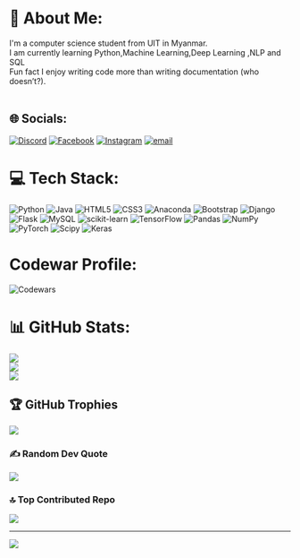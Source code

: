 # 💫 About Me:
I'm a computer science student from UIT in Myanmar.<br>I am currently learning Python,Machine Learning,Deep Learning ,NLP and SQL<br>Fun fact I enjoy writing code more than writing documentation (who doesn’t?).<br><br>


## 🌐 Socials:
[![Discord](https://img.shields.io/badge/Discord-%237289DA.svg?logo=discord&logoColor=white)](https://discord.gg/https://discord.gg/zMvmUGN9) [![Facebook](https://img.shields.io/badge/Facebook-%231877F2.svg?logo=Facebook&logoColor=white)](https://facebook.com/lovissa007) [![Instagram](https://img.shields.io/badge/Instagram-%23E4405F.svg?logo=Instagram&logoColor=white)](https://instagram.com/lovissa007) [![email](https://img.shields.io/badge/Email-D14836?logo=gmail&logoColor=white)](mailto:sshinthantaungg007@gmail.com) 

# 💻 Tech Stack:
![Python](https://img.shields.io/badge/python-3670A0?style=flat&logo=python&logoColor=ffdd54) ![Java](https://img.shields.io/badge/java-%23ED8B00.svg?style=flat&logo=openjdk&logoColor=white) ![HTML5](https://img.shields.io/badge/html5-%23E34F26.svg?style=flat&logo=html5&logoColor=white) ![CSS3](https://img.shields.io/badge/css3-%231572B6.svg?style=flat&logo=css3&logoColor=white) ![Anaconda](https://img.shields.io/badge/Anaconda-%2344A833.svg?style=flat&logo=anaconda&logoColor=white) ![Bootstrap](https://img.shields.io/badge/bootstrap-%238511FA.svg?style=flat&logo=bootstrap&logoColor=white) ![Django](https://img.shields.io/badge/django-%23092E20.svg?style=flat&logo=django&logoColor=white) ![Flask](https://img.shields.io/badge/flask-%23000.svg?style=flat&logo=flask&logoColor=white) ![MySQL](https://img.shields.io/badge/mysql-4479A1.svg?style=flat&logo=mysql&logoColor=white) ![scikit-learn](https://img.shields.io/badge/scikit--learn-%23F7931E.svg?style=flat&logo=scikit-learn&logoColor=white) ![TensorFlow](https://img.shields.io/badge/TensorFlow-%23FF6F00.svg?style=flat&logo=TensorFlow&logoColor=white) ![Pandas](https://img.shields.io/badge/pandas-%23150458.svg?style=flat&logo=pandas&logoColor=white) ![NumPy](https://img.shields.io/badge/numpy-%23013243.svg?style=flat&logo=numpy&logoColor=white) ![PyTorch](https://img.shields.io/badge/PyTorch-%23EE4C2C.svg?style=flat&logo=PyTorch&logoColor=white) ![Scipy](https://img.shields.io/badge/SciPy-%230C55A5.svg?style=flat&logo=scipy&logoColor=%white) ![Keras](https://img.shields.io/badge/Keras-%23D00000.svg?style=flat&logo=Keras&logoColor=white)
# Codewar Profile:
![Codewars](https://www.codewars.com/users/RUSS-Sebastian/badges/large?theme=light)
# 📊 GitHub Stats:
![](https://github-readme-stats.vercel.app/api?username=RUSS-Sebastian&theme=vision-friendly-dark&hide_border=false&include_all_commits=true&count_private=true)<br/>
![](https://nirzak-streak-stats.vercel.app/?user=RUSS-Sebastian&theme=vision-friendly-dark&hide_border=false)<br/>
![](https://github-readme-stats.vercel.app/api/top-langs/?username=RUSS-Sebastian&theme=vision-friendly-dark&hide_border=false&include_all_commits=true&count_private=true&layout=compact)

## 🏆 GitHub Trophies
![](https://github-profile-trophy.vercel.app/?username=RUSS-Sebastian&theme=radical&no-frame=false&no-bg=true&margin-w=4)

### ✍️ Random Dev Quote
![](https://quotes-github-readme.vercel.app/api?type=horizontal&theme=radical)

### 🔝 Top Contributed Repo
![](https://github-contributor-stats.vercel.app/api?username=RUSS-Sebastian&limit=5&theme=vision-friendly-dark&combine_all_yearly_contributions=true)

---
[![](https://visitcount.itsvg.in/api?id=RUSS-Sebastian&icon=10&color=13)](https://visitcount.itsvg.in)

<!-- Proudly created with GPRM ( https://gprm.itsvg.in ) -->

